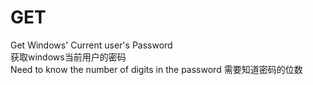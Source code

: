 ﻿# GET
Get Windows'  Current user's Password  
获取windows当前用户的密码  
Need to know the  number of digits in the password
需要知道密码的位数  
   
